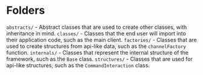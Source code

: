 # Folders

`abstracts/` - Abstract classes that are used to create other classes, with inheritance in mind.
`classes/` - Classes that the end user will import into their application code, such as the main client.
`factories/` - Classes that are used to create structures from api-like data, such as the `channelFactory` function.
`internals/` - Classes that represent the internal structure of the framework, such as the `Base` class.
`structures/` - Classes that are used for api-like structures, such as the `CommandInteraction` class.